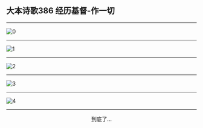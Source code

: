 
## 大本诗歌386 经历基督-作一切
        
<div id="aplayer0"></div>

---

<img alt="0" data-original="/data/d0386/0">

---

<img alt="1" data-original="/data/d0386/1">

---

<img alt="2" data-original="/data/d0386/2">

---

<img alt="3" data-original="/data/d0386/3">

---

<img alt="4" data-original="/data/d0386/4">

---

<p style="text-align: center">到底了...</p>

<script src="/js/dist-view.js"></script>

<script>
MAIN.id = 'd0386';
        
const ap0 = new APlayer({
    container: document.getElementById('aplayer0'),
    volume: 1,
    loop: 'none',
    preload: 'none',
    audio: [{
        name: '大本诗歌386.mp3',
        artist: '大本诗歌',
        url: 'https://res.wx.qq.com/voice/getvoice?mediaid=MzI0NTk3MDM5M18yMjQ3NDkyMjcw',
        cover: '/favicon'
    }]
});
</script>
